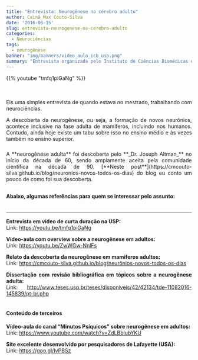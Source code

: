 ```yaml
---
title: "Entrevista: Neurogênese no cérebro adulto"
author: Cainã Max Couto-Silva
date: '2016-06-15'
slug: entrevista-neurogenese-no-cerebro-adulto
categories:
  - Neurociências
tags:
  - neurogênese
banner: "img/banners/video_aula_icb_usp.png"
summary: "Entrevista organizada pelo Instituto de Ciências Biomédicas da USP, e referências para o estudo da neurogênese adulta em mamíferos."
---
```


<meta property="og:image" content="https://cmcouto-silva.github.io/img/banners/video_aula_icb_usp.png" />

<style>
body {
text-align: justify
}
</style>

<!--html_preserve-->{{% youtube "tmfq1piGaNg" %}}<!--/html_preserve-->

<br><br>
Eis uma simples entrevista de quando estava no mestrado, trabalhando com neurociências.

A descoberta da neurogênese, ou seja, a formação de novos neurônios, acontece inclusive na fase adulta de mamíferos, incluindo nos humanos. Contudo, ainda hoje existe um tabu sobre isso no ensino médio e às vezes também no ensino superior.

<div style="blackground-color:#e5e5e5; padding:10px 0px 10px 0px;">
A **neurogênese adulta** foi descoberta pelo **_Dr. Joseph Altman_** no início da década de 60, sendo amplamente aceita pela comunidade científica na década de 90. [**Neste post**](https://cmcouto-silva.github.io/blog/neuronios-novos-todos-os-dias) do blog eu conto um pouco de como foi sua descoberta.
</div>

#### Abaixo, algumas referências para quem se interessar pelo assunto: <br><br>

---

**Entrevista em vídeo de curta duração na USP:**  
Link: <a href ="https://youtu.be/tmfq1piGaNg" target="_blank">https://youtu.be/tmfq1piGaNg</a>

**Vídeo-aula com overview sobre a neurogênese em adultos:**  
Link: <a href ="https://youtu.be/ZwWGw-NnlFs" target="_blank">https://youtu.be/ZwWGw-NnlFs</a>

**Relato da descoberta da neurogênese em mamíferos adultos:**  
Link: <a href ="https://cmcouto-silva.github.io/blog/neurônios-novos-todos-os-dias" target="_blank">https://cmcouto-silva.github.io/blog/neurônios-novos-todos-os-dias</a>

**Dissertação com revisão bibliográfica em tópicos sobre a neurogênese adulta:**  
Link: <a href ="http://www.teses.usp.br/teses/disponiveis/42/42134/tde-11082016-145839/pt-br.php" target="_blank">http://www.teses.usp.br/teses/disponiveis/42/42134/tde-11082016-145839/pt-br.php</a><br /><br>

#### Conteúdo de terceiros

**Vídeo-aula do canal “Minutos Psíquicos” sobre neurogênese em adultos:**  
Link: <a href ="https://www.youtube.com/watch?v=ZdLBblubYKU" target="_blank">https://www.youtube.com/watch?v=ZdLBblubYKU</a>

**Site excelente desenvolvido por pesquisadores de Lafayette (USA):**  
Link: <a href ="https://goo.gl/IvPBSz" target="_blank">https://goo.gl/IvPBSz</a>
